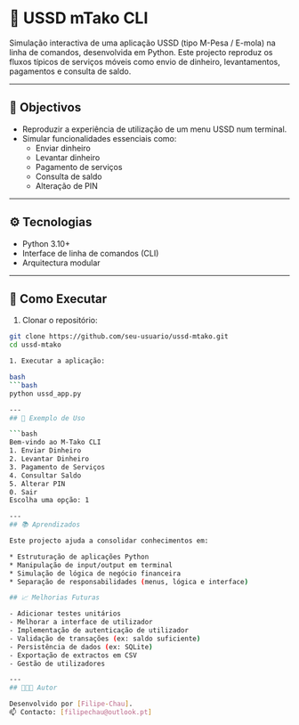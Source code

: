# 📲 USSD mTako CLI

Simulação interactiva de uma aplicação USSD (tipo M-Pesa / E-mola) na linha de comandos, desenvolvida em Python. Este projecto reproduz os fluxos típicos de serviços móveis como envio de dinheiro, levantamentos, pagamentos e consulta de saldo.

---

## 🎯 Objectivos

- Reproduzir a experiência de utilização de um menu USSD num terminal.
- Simular funcionalidades essenciais como:
  - Enviar dinheiro
  - Levantar dinheiro
  - Pagamento de serviços
  - Consulta de saldo
  - Alteração de PIN

---

## ⚙️ Tecnologias

- Python 3.10+
- Interface de linha de comandos (CLI)
- Arquitectura modular

---

## 🚀 Como Executar

1. Clonar o repositório:

```bash
git clone https://github.com/seu-usuario/ussd-mtako.git
cd ussd-mtako

1. Executar a aplicação:

bash
```bash
python ussd_app.py

---
## 📌 Exemplo de Uso

```bash
Bem-vindo ao M-Tako CLI
1. Enviar Dinheiro
2. Levantar Dinheiro
3. Pagamento de Serviços
4. Consultar Saldo
5. Alterar PIN
0. Sair
Escolha uma opção: 1

---
## 📚 Aprendizados

Este projecto ajuda a consolidar conhecimentos em:

* Estruturação de aplicações Python
* Manipulação de input/output em terminal
* Simulação de lógica de negócio financeira
* Separação de responsabilidades (menus, lógica e interface)

## 📈 Melhorias Futuras

- Adicionar testes unitários
- Melhorar a interface de utilizador
- Implementação de autenticação de utilizador
- Validação de transações (ex: saldo suficiente)
- Persistência de dados (ex: SQLite)
- Exportação de extractos em CSV
- Gestão de utilizadores

---
## 👨🏽‍💻 Autor

Desenvolvido por [Filipe-Chau].
📫 Contacto: [filipechau@outlook.pt]

